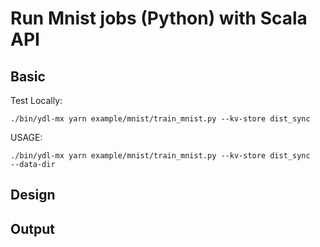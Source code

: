 # Run Mnist jobs (Python) with Scala API


## Basic


Test Locally:

    ./bin/ydl-mx yarn example/mnist/train_mnist.py --kv-store dist_sync


USAGE:

    ./bin/ydl-mx yarn example/mnist/train_mnist.py --kv-store dist_sync
    --data-dir

## Design
    


## Output